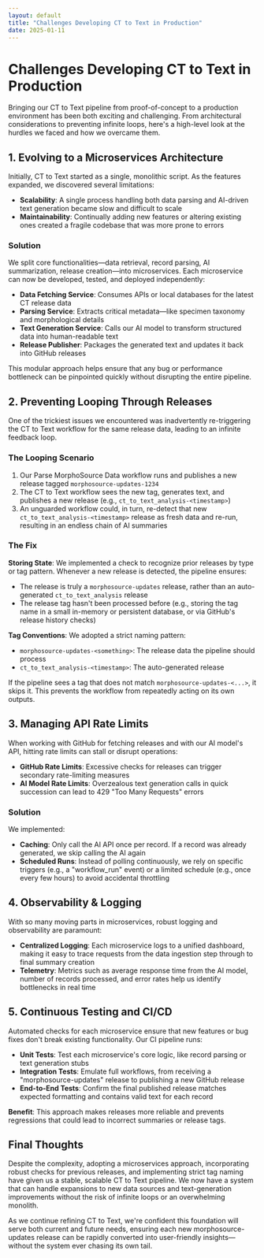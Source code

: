 ```yaml
---
layout: default
title: "Challenges Developing CT to Text in Production"
date: 2025-01-11
---
```



# Challenges Developing CT to Text in Production

Bringing our CT to Text pipeline from proof-of-concept to a production environment has been both exciting and challenging. From architectural considerations to preventing infinite loops, here's a high-level look at the hurdles we faced and how we overcame them.

## 1. Evolving to a Microservices Architecture

Initially, CT to Text started as a single, monolithic script. As the features expanded, we discovered several limitations:

* **Scalability**: A single process handling both data parsing and AI-driven text generation became slow and difficult to scale
* **Maintainability**: Continually adding new features or altering existing ones created a fragile codebase that was more prone to errors

### Solution
We split core functionalities—data retrieval, record parsing, AI summarization, release creation—into microservices. Each microservice can now be developed, tested, and deployed independently:

* **Data Fetching Service**: Consumes APIs or local databases for the latest CT release data
* **Parsing Service**: Extracts critical metadata—like specimen taxonomy and morphological details
* **Text Generation Service**: Calls our AI model to transform structured data into human-readable text
* **Release Publisher**: Packages the generated text and updates it back into GitHub releases

This modular approach helps ensure that any bug or performance bottleneck can be pinpointed quickly without disrupting the entire pipeline.

## 2. Preventing Looping Through Releases

One of the trickiest issues we encountered was inadvertently re-triggering the CT to Text workflow for the same release data, leading to an infinite feedback loop.

### The Looping Scenario
1. Our Parse MorphoSource Data workflow runs and publishes a new release tagged `morphosource-updates-1234`
2. The CT to Text workflow sees the new tag, generates text, and publishes a new release (e.g., `ct_to_text_analysis-<timestamp>`)
3. An unguarded workflow could, in turn, re-detect that new `ct_to_text_analysis-<timestamp>` release as fresh data and re-run, resulting in an endless chain of AI summaries

### The Fix
**Storing State**: We implemented a check to recognize prior releases by type or tag pattern. Whenever a new release is detected, the pipeline ensures:

* The release is truly a `morphosource-updates` release, rather than an auto-generated `ct_to_text_analysis` release
* The release tag hasn't been processed before (e.g., storing the tag name in a small in-memory or persistent database, or via GitHub's release history checks)

**Tag Conventions**: We adopted a strict naming pattern:

* `morphosource-updates-<something>`: The release data the pipeline should process
* `ct_to_text_analysis-<timestamp>`: The auto-generated release

If the pipeline sees a tag that does not match `morphosource-updates-<...>`, it skips it. This prevents the workflow from repeatedly acting on its own outputs.

## 3. Managing API Rate Limits

When working with GitHub for fetching releases and with our AI model's API, hitting rate limits can stall or disrupt operations:

* **GitHub Rate Limits**: Excessive checks for releases can trigger secondary rate-limiting measures
* **AI Model Rate Limits**: Overzealous text generation calls in quick succession can lead to 429 "Too Many Requests" errors

### Solution
We implemented:

* **Caching**: Only call the AI API once per record. If a record was already generated, we skip calling the AI again
* **Scheduled Runs**: Instead of polling continuously, we rely on specific triggers (e.g., a "workflow_run" event) or a limited schedule (e.g., once every few hours) to avoid accidental throttling

## 4. Observability & Logging

With so many moving parts in microservices, robust logging and observability are paramount:

* **Centralized Logging**: Each microservice logs to a unified dashboard, making it easy to trace requests from the data ingestion step through to final summary creation
* **Telemetry**: Metrics such as average response time from the AI model, number of records processed, and error rates help us identify bottlenecks in real time

## 5. Continuous Testing and CI/CD

Automated checks for each microservice ensure that new features or bug fixes don't break existing functionality. Our CI pipeline runs:

* **Unit Tests**: Test each microservice's core logic, like record parsing or text generation stubs
* **Integration Tests**: Emulate full workflows, from receiving a "morphosource-updates" release to publishing a new GitHub release
* **End-to-End Tests**: Confirm the final published release matches expected formatting and contains valid text for each record

**Benefit**: This approach makes releases more reliable and prevents regressions that could lead to incorrect summaries or release tags.

## Final Thoughts

Despite the complexity, adopting a microservices approach, incorporating robust checks for previous releases, and implementing strict tag naming have given us a stable, scalable CT to Text pipeline. We now have a system that can handle expansions to new data sources and text-generation improvements without the risk of infinite loops or an overwhelming monolith.

As we continue refining CT to Text, we're confident this foundation will serve both current and future needs, ensuring each new morphosource-updates release can be rapidly converted into user-friendly insights—without the system ever chasing its own tail.
